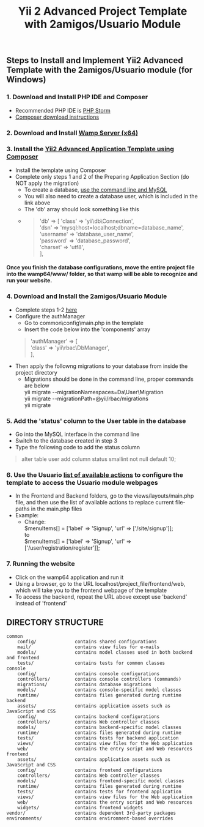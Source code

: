 <p align="center">
    <h1 align="center">Yii 2 Advanced Project Template with 2amigos/Usuario Module</h1>
    <br>
</p>


## Steps to Install and Implement Yii2 Advanced Template with the 2amigos/Usuario module (for Windows)
### 1. Download and Install PHP IDE and Composer
- Recommended PHP IDE is [PHP Storm](https://www.jetbrains.com/phpstorm/download/)
- [Composer download instructions](https://github.com/yiisoft/yii2/blob/master/docs/guide/start-installation.md#installing-composer)
### 2. Download and Install [Wamp Server (x64)](https://sourceforge.net/projects/wampserver/files/)
### 3. Install the [Yii2 Advanced Application Template using Composer](https://github.com/yiisoft/yii2-app-advanced/blob/master/docs/guide/start-installation.md#installing-using-composer)
 - Install the template using Composer
 - Complete only steps 1 and 2 of the Preparing Application Section (do NOT apply the migration)
   - To create a database, [use the command line and MySQL](https://www.a2hosting.com/kb/developer-corner/mysql/managing-mysql-databases-and-users-from-the-command-line)
   - You will also need to create a database user, which is included in the link above
   - The 'db' array should look something like this
   - >'db' => [
                'class' => 'yii\db\Connection',<br/>
                'dsn' => 'mysql:host=localhost;dbname=database_name',<br/>
                'username' => 'database_user_name',<br/>
                'password' => 'database_password',<br/>
                'charset' => 'utf8',<br/>
            ],
#### Once you finish the database configurations, move the entire project file into the wamp64/www/ folder, so that wamp will be able to recognize and run your website.
### 4. Download and Install the 2amigos/Usuario Module
 - Complete steps 1-2 [here](http://yii2-usuario.readthedocs.io/en/latest/installation/advanced-application-template/)
 - Configure the authManager
   - Go to common\config\main.php in the template
   - Insert the code below into the 'components' array</br>
   >'authManager' => [</br>
   'class' => 'yii\rbac\DbManager',</br>
   ],</br>
 - Then apply the followng migrations to your database from inside the project directory
   - Migrations should be done in the command line, proper commands are below<br/>
   yii migrate --migrationNamespaces=Da\User\Migration<br/>
   yii migrate --migrationPath=@yii/rbac/migrations<br/>
   yii migrate<br/>

### 5. Add the 'status' column to the User table in the database
 - Go into the MySQL interface in the command line
 - Switch to the database created in step 3
 - Type the following code to add the status column</br>
 >alter table user add column status smallint not null default 10;
### 6. Use the Usuario [list of available actions](http://yii2-usuario.readthedocs.io/en/latest/installation/available-actions/) to configure the template to access the Usuario module webpages
 - In the Frontend and Backend folders, go to the views/layouts/main.php file, and then use the list of available actions to replace current file-paths in the main.php files
 - Example:
   - Change:</br>$menuItems[] = ['label' => 'Signup', 'url' => ['/site/signup']];</br>to</br>
   $menuItems[] = ['label' => 'Signup', 'url' => ['/user/registration/register']];
### 7. Running the website
 - Click on the wamp64 application and run it
 - Using a browser, go to the URL localhost/project_file/frontend/web, which will take you to the frontend webpage of the template
 - To access the backend, repeat the URL above except use 'backend' instead of 'frontend'


DIRECTORY STRUCTURE
-------------------

```
common
    config/              contains shared configurations
    mail/                contains view files for e-mails
    models/              contains model classes used in both backend and frontend
    tests/               contains tests for common classes    
console
    config/              contains console configurations
    controllers/         contains console controllers (commands)
    migrations/          contains database migrations
    models/              contains console-specific model classes
    runtime/             contains files generated during runtime
backend
    assets/              contains application assets such as JavaScript and CSS
    config/              contains backend configurations
    controllers/         contains Web controller classes
    models/              contains backend-specific model classes
    runtime/             contains files generated during runtime
    tests/               contains tests for backend application    
    views/               contains view files for the Web application
    web/                 contains the entry script and Web resources
frontend
    assets/              contains application assets such as JavaScript and CSS
    config/              contains frontend configurations
    controllers/         contains Web controller classes
    models/              contains frontend-specific model classes
    runtime/             contains files generated during runtime
    tests/               contains tests for frontend application
    views/               contains view files for the Web application
    web/                 contains the entry script and Web resources
    widgets/             contains frontend widgets
vendor/                  contains dependent 3rd-party packages
environments/            contains environment-based overrides
```
